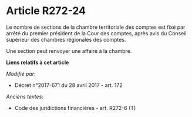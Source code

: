 # Article R272-24

Le nombre de sections de la chambre territoriale des comptes est fixé par arrêté du premier président de la Cour des comptes,
après avis du Conseil supérieur des chambres régionales des comptes.

Une section peut renvoyer une affaire à la chambre.

**Liens relatifs à cet article**

_Modifié par_:

  - Décret n°2017-671 du 28 avril 2017 - art. 172

_Anciens textes_:

  - Code des juridictions financières - art. R272-6 (T)
